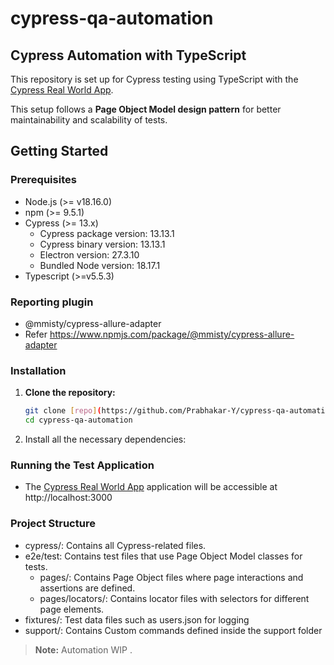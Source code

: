 # cypress-qa-automation
## Cypress Automation with TypeScript

This repository is set up for Cypress testing using TypeScript with the [Cypress Real World App](https://github.com/cypress-io/cypress-realworld-app). 

This setup follows a **Page Object Model design pattern** for better maintainability and scalability of tests.

## Getting Started
### Prerequisites
- Node.js (>= v18.16.0)
- npm (>= 9.5.1)
- Cypress (>= 13.x)
  - Cypress package version: 13.13.1
  - Cypress binary version: 13.13.1
  - Electron version: 27.3.10
  - Bundled Node version: 18.17.1
- Typescript (>=v5.5.3)

### Reporting plugin
- @mmisty/cypress-allure-adapter
- Refer https://www.npmjs.com/package/@mmisty/cypress-allure-adapter
 
### Installation
1. **Clone the repository:**
   ```bash
   git clone [repo](https://github.com/Prabhakar-Y/cypress-qa-automation.git)
   cd cypress-qa-automation
2. Install all the necessary dependencies:

### Running the Test Application
- The [Cypress Real World App](https://github.com/cypress-io/cypress-realworld-app) application will be accessible at http://localhost:3000

### Project Structure
- cypress/: Contains all Cypress-related files.
- e2e/test: Contains test files that use Page Object Model classes for tests.
  - pages/: Contains Page Object files where page interactions and assertions are defined.
  - pages/locators/:  Contains locator files with selectors for different page elements.
- fixtures/: Test data files such as users.json for logging
- support/: Contains Custom commands defined inside the support folder 


> **Note:** Automation WIP .



